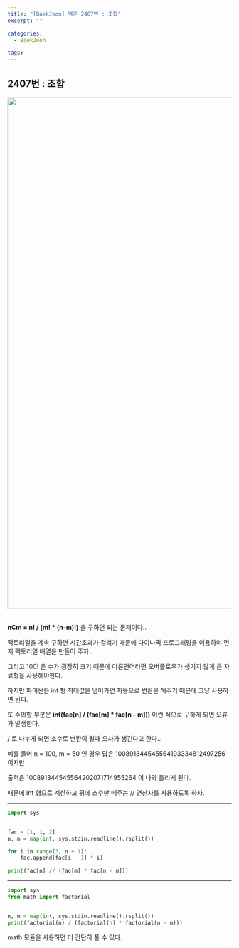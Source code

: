 ```yaml
---
title: "[BaekJoon] 백준 2407번 : 조합"
excerpt: ""

categories:
  - BaekJoon

tags:
---
```


## 2407번 : 조합

<center><img width="1150" alt="" src="https://user-images.githubusercontent.com/54533309/102714617-37878500-4313-11eb-926a-14ab68e957cc.png">
</center>


<br>

**nCm = n! / (m! * (n-m)!)** 을 구하면 되는 문제이다..

팩토리얼을 계속 구하면 시간초과가 걸리기 때문에 다이나믹 프로그래밍을 이용하여 먼저 팩토리얼 배열을 만들어 주자..

그리고 100! 은 수가 굉장히 크기 때문에 다른언어라면 오버플로우가 생기지 않게 큰 자료형을 사용해야한다.

하지만 파이썬은 int 형 최대값을 넘어가면 자동으로 변환을 해주기 때문에 그냥 사용하면 된다.

또 주의할 부분은 **int(fac[n] / (fac[m] * fac[n - m]))** 이런 식으로 구하게 되면 오류가 발생한다.

/ 로 나누게 되면 소수로 변환이 될때 오차가 생긴다고 한다..

예를 들어 n = 100, m = 50 인 경우 답은 100891344545564193334812497256 이지만

출력은 100891344545564202071714955264 이 나와 틀리게 된다.

때문에 int 형으로 계산하고 뒤에 소수만 떼주는 // 연산자를 사용하도록 하자.

---

```python
import sys


fac = [1, 1, 2]
n, m = map(int, sys.stdin.readline().rsplit())

for i in range(3, n + 1):
	fac.append(fac[i - 1] * i)

print(fac[n] // (fac[m] * fac[n - m]))
```

---

```python
import sys
from math import factorial


n, m = map(int, sys.stdin.readline().rsplit())
print(factorial(n) / (factorial(n) * factorial(n - m)))
```

math 모듈을 사용하면 더 간단히 풀 수 있다.

<br>

